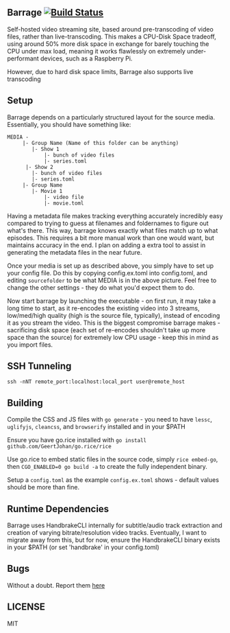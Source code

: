 Barrage [![Build Status](https://travis-ci.org/fortytw2/barrage.svg)](https://travis-ci.org/fortytw2/barrage)
------

Self-hosted video streaming site, based around pre-transcoding of video files,
rather than live-transcoding. This makes a CPU-Disk Space tradeoff, using
around 50% more disk space in exchange for barely touching the CPU under max
load, meaning it works flawlessly on extremely under-performant devices, such as
a Raspberry Pi.

However, due to hard disk space limits, Barrage also supports live transcoding

Setup
------

Barrage depends on a particularly structured layout for the source
media. Essentially, you should have something like:
```
MEDIA -
     |- Group Name (Name of this folder can be anything)
     	|- Show 1
     		|- bunch of video files
     		|- series.toml
      |- Show 2
        |- bunch of video files
        |- series.toml
     |- Group Name
     	|- Movie 1
     		|- video file
     		|- movie.toml
```
Having a metadata file makes tracking everything accurately incredibly easy
compared to trying to guess at filenames and foldernames to figure out what's
there. This way, barrage knows exactly what files match up to what episodes.
This requires a bit more manual work than one would want, but maintains accuracy
in the end. I plan on adding a extra tool to assist in generating the metadata
files in the near future.

Once your media is set up as described above, you simply have to set up your
config file. Do this by copying config.ex.toml into config.toml, and editing
`sourcefolder` to be what MEDIA is in the above picture. Feel free to change the
other settings - they do what you'd expect them to do.

Now start barrage by launching the executable - on first run, it may take a long
time to start, as it re-encodes the existing video into 3 streams, low/med/high
quality (high is the source file, typically), instead of encoding it as you
stream the video. This is the biggest compromise barrage makes - sacrificing
disk space (each set of re-encodes shouldn't take up more space than the source)
for extremely low CPU usage - keep this in mind as you import files.

SSH Tunneling
------
`ssh -nNT remote_port:localhost:local_port user@remote_host`

Building
------
Compile the CSS and JS files with `go generate` - you need to have `lessc`,
`uglifyjs`, `cleancss`, and `browserify` installed and in your $PATH

Ensure you have go.rice installed with
`go install github.com/GeertJohan/go.rice/rice`

Use go.rice to embed static files in the source code, simply `rice embed-go`,
then `CGO_ENABLED=0 go build -a` to create the fully independent binary.

Setup a `config.toml` as the example `config.ex.toml` shows - default values
should be more than fine.

Runtime Dependencies
------

Barrage uses HandbrakeCLI internally for subtitle/audio track extraction and
creation of varying bitrate/resolution video tracks. Eventually, I want to
migrate away from this, but for now, ensure the HandbrakeCLI binary exists in
your $PATH (or set 'handbrake' in your config.toml)

Bugs
------
Without a doubt. Report them [here](https://github.com/fortytw2/barrage/issues)


LICENSE
------

MIT
